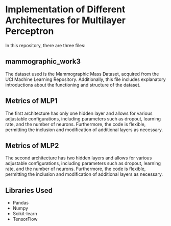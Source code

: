 # Implementation of Different Architectures for Multilayer Perceptron

In this repository, there are three files:

## mammographic_work3
The dataset used is the Mammographic Mass Dataset, acquired from the UCI Machine Learning Repository. Additionally, this file includes explanatory introductions about the functioning and structure of the dataset.

## Metrics of MLP1
The first architecture has only one hidden layer and allows for various adjustable configurations, including parameters such as dropout, learning rate, and the number of neurons. Furthermore, the code is flexible, permitting the inclusion and modification of additional layers as necessary.

## Metrics of MLP2
The second architecture has two hidden layers and allows for various adjustable configurations, including parameters such as dropout, learning rate, and the number of neurons. Furthermore, the code is flexible, permitting the inclusion and modification of additional layers as necessary.

## Libraries Used

- Pandas
- Numpy
- Scikit-learn
- TensorFlow

